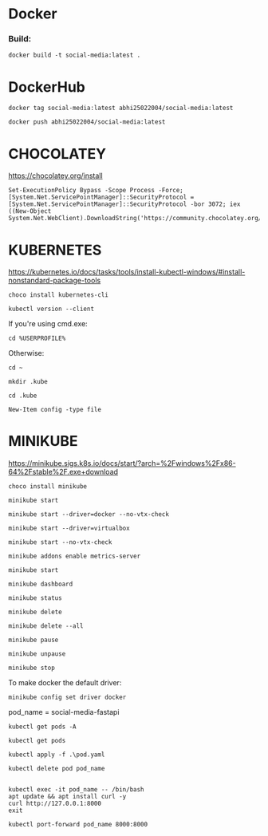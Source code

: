 # Docker
### Build: 
```
docker build -t social-media:latest .
```

# DockerHub
```
docker tag social-media:latest abhi25022004/social-media:latest
```
```
docker push abhi25022004/social-media:latest
```

# CHOCOLATEY
https://chocolatey.org/install

```
Set-ExecutionPolicy Bypass -Scope Process -Force; [System.Net.ServicePointManager]::SecurityProtocol = [System.Net.ServicePointManager]::SecurityProtocol -bor 3072; iex ((New-Object System.Net.WebClient).DownloadString('https://community.chocolatey.org/install.ps1'))
```

# KUBERNETES
https://kubernetes.io/docs/tasks/tools/install-kubectl-windows/#install-nonstandard-package-tools

```
choco install kubernetes-cli
```
```
kubectl version --client
```

If you're using cmd.exe: 
```
cd %USERPROFILE%
```

Otherwise: 
```
cd ~
```
```
mkdir .kube
```
```
cd .kube
```
```
New-Item config -type file
```


# MINIKUBE
https://minikube.sigs.k8s.io/docs/start/?arch=%2Fwindows%2Fx86-64%2Fstable%2F.exe+download

```
choco install minikube
```
```
minikube start
```
```
minikube start --driver=docker --no-vtx-check
```
```
minikube start --driver=virtualbox
```
```
minikube start --no-vtx-check
```

```
minikube addons enable metrics-server
```
```
minikube start
```
```
minikube dashboard
```
```
minikube status
```
```
minikube delete
```
```
minikube delete --all
```
```
minikube pause
```
```
minikube unpause
```
```
minikube stop
```

To make docker the default driver:
```
minikube config set driver docker
```


pod_name = social-media-fastapi
```
kubectl get pods -A
```
```
kubectl get pods
```
```
kubectl apply -f .\pod.yaml
```
```
kubectl delete pod pod_name
```

```

kubectl exec -it pod_name -- /bin/bash
apt update && apt install curl -y
curl http://127.0.0.1:8000
exit
```

```
kubectl port-forward pod_name 8000:8000
```
